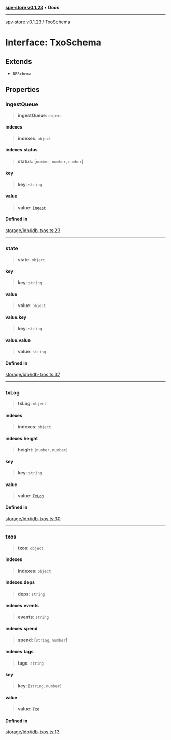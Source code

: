 [**spv-store v0.1.23**](../README.md) • **Docs**

***

[spv-store v0.1.23](../globals.md) / TxoSchema

# Interface: TxoSchema

## Extends

- `DBSchema`

## Properties

### ingestQueue

> **ingestQueue**: `object`

#### indexes

> **indexes**: `object`

#### indexes.status

> **status**: [`number`, `number`, `number`]

#### key

> **key**: `string`

#### value

> **value**: [`Ingest`](Ingest.md)

#### Defined in

[storage/idb/idb-txos.ts:23](https://github.com/bitcoin-sv/spv-store/blob/63abe80bc44b9b9c7e00ccf1d6227aea5ee85646/src/storage/idb/idb-txos.ts#L23)

***

### state

> **state**: `object`

#### key

> **key**: `string`

#### value

> **value**: `object`

#### value.key

> **key**: `string`

#### value.value

> **value**: `string`

#### Defined in

[storage/idb/idb-txos.ts:37](https://github.com/bitcoin-sv/spv-store/blob/63abe80bc44b9b9c7e00ccf1d6227aea5ee85646/src/storage/idb/idb-txos.ts#L37)

***

### txLog

> **txLog**: `object`

#### indexes

> **indexes**: `object`

#### indexes.height

> **height**: [`number`, `number`]

#### key

> **key**: `string`

#### value

> **value**: [`TxLog`](../classes/TxLog.md)

#### Defined in

[storage/idb/idb-txos.ts:30](https://github.com/bitcoin-sv/spv-store/blob/63abe80bc44b9b9c7e00ccf1d6227aea5ee85646/src/storage/idb/idb-txos.ts#L30)

***

### txos

> **txos**: `object`

#### indexes

> **indexes**: `object`

#### indexes.deps

> **deps**: `string`

#### indexes.events

> **events**: `string`

#### indexes.spend

> **spend**: [`string`, `number`]

#### indexes.tags

> **tags**: `string`

#### key

> **key**: [`string`, `number`]

#### value

> **value**: [`Txo`](../classes/Txo.md)

#### Defined in

[storage/idb/idb-txos.ts:13](https://github.com/bitcoin-sv/spv-store/blob/63abe80bc44b9b9c7e00ccf1d6227aea5ee85646/src/storage/idb/idb-txos.ts#L13)
